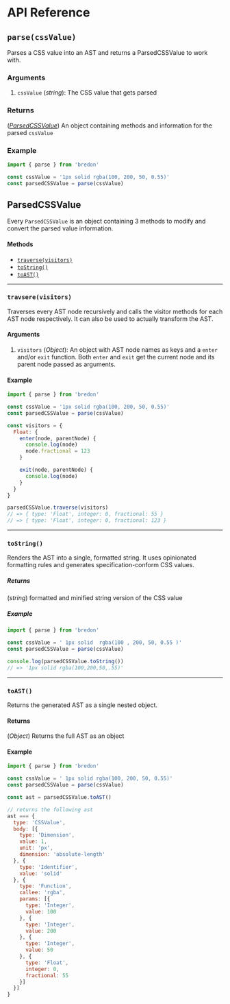 # API Reference


## `parse(cssValue)`

Parses a CSS value into an AST and returns a ParsedCSSValue to work with.

### Arguments
1. `cssValue` (*string*): The CSS value that gets parsed

### Returns
(*[ParsedCSSValue](#parsedcssvalue)*) An object containing methods and information for the parsed `cssValue`

### Example

```javascript
import { parse } from 'bredon'

const cssValue = '1px solid rgba(100, 200, 50, 0.55)'
const parsedCSSValue = parse(cssValue)
```

## ParsedCSSValue
Every `ParsedCSSValue` is an object containing 3 methods to modify and convert the parsed value information.

#### Methods
* [`traverse(visitors)`](#traversevisitors)
* [`toString()`](#tostring)
* [`toAST()`](#toast)

------

### `travsere(visitors)`
Traverses every AST node recursively and calls the visitor methods for each AST node respectively. It can also be used to actually transform the AST.

#### Arguments
1. `visitors` (*Object*): An object with AST node names as keys and a `enter` and/or `exit` function. Both `enter` and `exit` get the current node and its parent node passed as arguments.

#### Example

```javascript
import { parse } from 'bredon'

const cssValue = '1px solid rgba(100, 200, 50, 0.55)'
const parsedCSSValue = parse(cssValue)

const visitors = {
  Float: {
    enter(node, parentNode) {
      console.log(node)
      node.fractional = 123
    }

    exit(node, parentNode) {
      console.log(node)
    }
  }
}

parsedCSSValue.traverse(visitors)
// => { type: 'Float', integer: 0, fractional: 55 }
// => { type: 'Float', integer: 0, fractional: 123 }
```

------

### `toString()`
Renders the AST into a single, formatted string. It uses opinionated formatting rules and generates specification-conform CSS values.

##### Returns
(*string*) formatted and minified string version of the CSS value
##### Example

```javascript
import { parse } from 'bredon'

const cssValue = ' 1px solid  rgba(100 , 200, 50, 0.55 )'
const parsedCSSValue = parse(cssValue)

console.log(parsedCSSValue.toString())
// => '1px solid rgba(100,200,50,.55)'
```

------

### `toAST()`
Returns the generated AST as a single nested object.

#### Returns
(*Object*) Returns the full AST as an object
#### Example

```javascript
import { parse } from 'bredon'

const cssValue = ' 1px solid rgba(100, 200, 50, 0.55)'
const parsedCSSValue = parse(cssValue)

const ast = parsedCSSValue.toAST()

// returns the following ast
ast === {
  type: 'CSSValue',
  body: [{
    type: 'Dimension',
    value: 1,
    unit: 'px',
    dimension: 'absolute-length'
  }, {
    type: 'Identifier',
    value: 'solid'
  }, {
    type: 'Function',
    callee: 'rgba',
    params: [{
      type: 'Integer',
      value: 100
    }, {
      type: 'Integer',
      value: 200
    }, {
      type: 'Integer',
      value: 50
    }, {
      type: 'Float',
      integer: 0,
      fractional: 55
    }]
  }]
}
```
